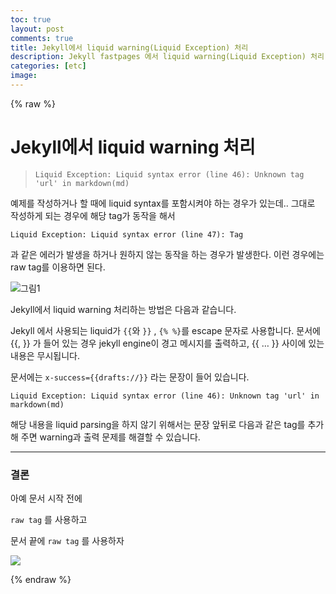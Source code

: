```yaml
---
toc: true
layout: post
comments: true
title: Jekyll에서 liquid warning(Liquid Exception) 처리
description: Jekyll fastpages 에서 liquid warning(Liquid Exception) 처리
categories: [etc]
image:
---
```


{% raw %}

# Jekyll에서 liquid warning 처리

> `Liquid Exception: Liquid syntax error (line 46): Unknown tag 'url' in markdown(md)`


예제를 작성하거나 할 때에 liquid syntax를 포함시켜야 하는 경우가 있는데.. 그대로 작성하게 되는 경우에 해당 tag가 동작을 해서

```
Liquid Exception: Liquid syntax error (line 47): Tag
```

과 같은 에러가 발생을 하거나 원하지 않는 동작을 하는 경우가 발생한다. 이런 경우에는 raw tag를 이용하면 된다.


![그림1]({{site.baseurl}}/images/etc/rawtag2.png)

Jekyll에서 liquid warning 처리하는 방법은 다음과 같습니다.

Jekyll 에서 사용되는 liquid가 `{{`와 `}}` , `{% %}`를 escape 문자로 사용합니다. 문서에 {{, }} 가 들어 있는 경우 jekyll engine이 경고 메시지를 출력하고, {{ … }} 사이에 있는 내용은 무시됩니다.

문서에는 `x-success={{drafts://}}` 라는 문장이 들어 있습니다.

`Liquid Exception: Liquid syntax error (line 46): Unknown tag 'url' in markdown(md)`

해당 내용을 liquid parsing을 하지 않기 위해서는 문장 앞뒤로 다음과 같은 tag를 추가해 주면 warning과 출력 문제를 해결할 수 있습니다.

---

### 결론

아예 문서 시작 전에 

`raw tag` 를 사용하고

문서 끝에 `raw tag` 를 사용하자

![]({{site.baseurl}}/images/etc/rawtag1.png)

{% endraw %}